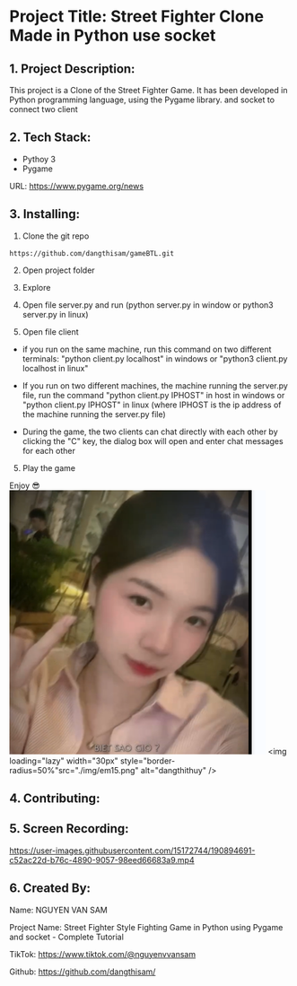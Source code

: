 # Project Title: Street Fighter Clone Made in Python use socket

## 1. Project Description:


This project is a Clone of the Street Fighter Game. It has been developed in Python programming language, using the Pygame library. and socket to connect two client 


## 2. Tech Stack:

- Pythoy 3
- Pygame 

URL: [https://www.pygame.org/news ](https://www.pygame.org/news)


## 3. Installing:

1. Clone the git repo

```
https://github.com/dangthisam/gameBTL.git
```

2. Open project folder

3. Explore

4. Open file server.py and run (python server.py in window or python3 server.py in linux)
6. Open file client 
 + if you run on the same machine, run this command on two different terminals: "python client.py localhost" in windows or "python3 client.py localhost in linux"
+ If you run on two different machines, the machine running the server.py file, run the command "python client.py IPHOST" in host in windows or "python client.py IPHOST" in linux (where IPHOST is the ip address of the machine running the server.py file)

+ During the game, the two clients can chat directly with each other by clicking the "C" key, the dialog box will open and enter chat messages for each other
 
5. Play the game

Enjoy 😎![alt text](image.png)
<img loading="lazy" width="30px" style="border-radius=50%"src="./img/em15.png" alt="dangthithuy" />

## 4. Contributing:




## 5. Screen Recording:

https://user-images.githubusercontent.com/15172744/190894691-c52ac22d-b76c-4890-9057-98eed66683a9.mp4


## 6. Created By:

Name: NGUYEN VAN SAM

Project Name: Street Fighter Style Fighting Game in Python using Pygame and socket - Complete Tutorial

TikTok: https://www.tiktok.com/@nguyenvvansam

Github: https://github.com/dangthisam/



